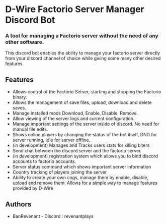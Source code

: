 # D-Wire Factorio Server Manager Discord Bot

### A tool for managing a Factorio server without the need of any other software.
This discord bot enables the ability to manage your factorio server directly from your discord channel of choice while giving some many other desired features.

## Features
* Allows control of the Factorio Server, starting and stopping the Factorio binary.
* Allows the management of save files, upload, download and delete saves.
* Manage installed mods Download, Enable, Disable, Remove.
* Allow viewing of the server logs and current configuration.
* Manage important settings of the server inside of discord. No need for manual file edits.
* Shows online players by changing the status of the bot itself, DND for server running, Idle for server offline.
* (in development) Manages and Tracks users stats for killing biters
* Send chat between the discord server and the factorio server
* (in development) registration system which allows you to bind discord accounts to factorio accounts.
* Server status command which shows important server information
* Country tracking of players joining the server
* Ability to create your own cogs, manage them by enable, disable, upload and remove them. Allows for a simple way to manage features provided by D-Wire
## Authors
* BanRevenant - Discord : revenantplays
